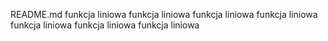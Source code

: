 README.md
funkcja liniowa
funkcja liniowa
funkcja liniowa
funkcja liniowa
funkcja liniowa
funkcja liniowa
funkcja liniowa
